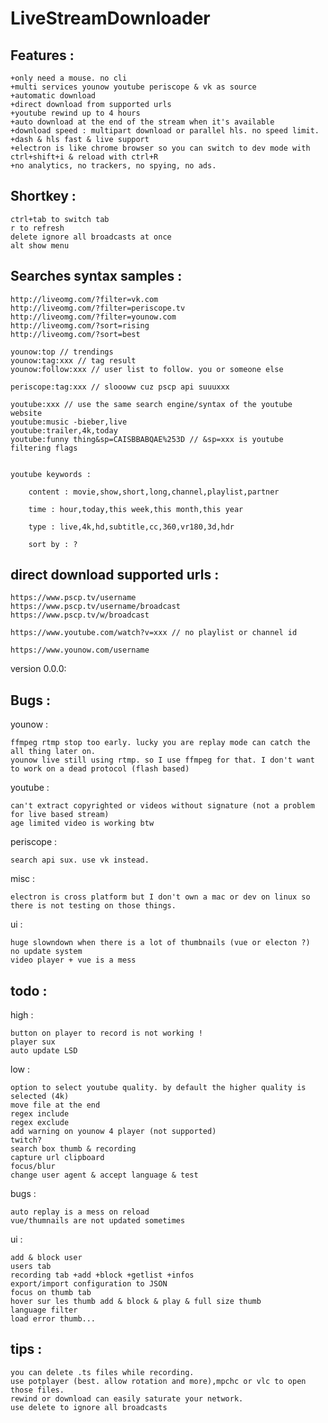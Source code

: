 # LiveStreamDownloader

## Features :

	+only need a mouse. no cli
	+multi services younow youtube periscope & vk as source
	+automatic download
	+direct download from supported urls
	+youtube rewind up to 4 hours
	+auto download at the end of the stream when it's available
	+download speed : multipart download or parallel hls. no speed limit.
	+dash & hls fast & live support
	+electron is like chrome browser so you can switch to dev mode with ctrl+shift+i & reload with ctrl+R
	+no analytics, no trackers, no spying, no ads.

## Shortkey :

	ctrl+tab to switch tab
	r to refresh
	delete ignore all broadcasts at once
	alt show menu

## Searches syntax samples :

	http://liveomg.com/?filter=vk.com
	http://liveomg.com/?filter=periscope.tv
	http://liveomg.com/?filter=younow.com
	http://liveomg.com/?sort=rising
	http://liveomg.com/?sort=best

	younow:top // trendings
	younow:tag:xxx // tag result
	younow:follow:xxx // user list to follow. you or someone else

	periscope:tag:xxx // sloooww cuz pscp api suuuxxx

	youtube:xxx // use the same search engine/syntax of the youtube website
	youtube:music -bieber,live
	youtube:trailer,4k,today
	youtube:funny thing&sp=CAISBBABQAE%253D // &sp=xxx is youtube filtering flags


	youtube keywords :

		content : movie,show,short,long,channel,playlist,partner

		time : hour,today,this week,this month,this year

		type : live,4k,hd,subtitle,cc,360,vr180,3d,hdr

		sort by : ?

## direct download supported urls :

	https://www.pscp.tv/username
	https://www.pscp.tv/username/broadcast
	https://www.pscp.tv/w/broadcast

	https://www.youtube.com/watch?v=xxx // no playlist or channel id

	https://www.younow.com/username

version 0.0.0:

## Bugs :

younow :

	ffmpeg rtmp stop too early. lucky you are replay mode can catch the all thing later on.
	younow live still using rtmp. so I use ffmpeg for that. I don't want to work on a dead protocol (flash based)

youtube :

	can't extract copyrighted or videos without signature (not a problem for live based stream)
	age limited video is working btw

periscope :

	search api sux. use vk instead.

misc :

	electron is cross platform but I don't own a mac or dev on linux so there is not testing on those things.

ui :

	huge slowndown when there is a lot of thumbnails (vue or electon ?)
	no update system
	video player + vue is a mess

## todo :

high :

	button on player to record is not working !
	player sux
	auto update LSD

low :

	option to select youtube quality. by default the higher quality is selected (4k)
	move file at the end
	regex include
	regex exclude
	add warning on younow 4 player (not supported)
	twitch?
	search box thumb & recording
	capture url clipboard
	focus/blur
	change user agent & accept language & test

bugs :

	auto replay is a mess on reload
	vue/thumnails are not updated sometimes

ui :

	add & block user
	users tab
	recording tab +add +block +getlist +infos
	export/import configuration to JSON
	focus on thumb tab
	hover sur les thumb add & block & play & full size thumb
	language filter
	load error thumb...

## tips :

	you can delete .ts files while recording.
	use potplayer (best. allow rotation and more),mpchc or vlc to open those files.
	rewind or download can easily saturate your network.
	use delete to ignore all broadcasts
	
